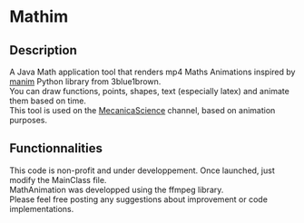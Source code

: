 # Mathim
## Description
A Java Math application tool that renders mp4 Maths Animations inspired by [manim](https://github.com/3b1b/manim) Python library from 3blue1brown.<br />
You can draw functions, points, shapes, text (especially latex) and animate them based on time.<br />
This tool is used on the [MecanicaScience](https://www.youtube.com/c/MecanicaScience) channel, based on animation purposes.
<br />


## Functionnalities
This code is non-profit and under developpement. Once launched, just modify the MainClass file.<br />
MathAnimation was developped using the ffmpeg library.<br />
Please feel free posting any suggestions about improvement or code implementations.
<br />
